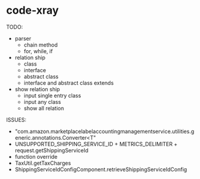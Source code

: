 # code-xray
TODO: 

* parser
    * chain method
    * for, while, if
* relation ship
    * class
    * interface
    * abstract class
    * interface and abstract class extends
* show relation ship
    * input single entry class
    * input any class
    * show all relation



ISSUES:
* "com.amazon.marketplacelabelaccountingmanagementservice.utilities.generic.annotations.Converter<T"
* UNSUPPORTED_SHIPPING_SERVICE_ID + METRICS_DELIMITER + request.getShippingServiceId
* function override
* TaxUtil.getTaxCharges
* ShippingServiceIdConfigComponent.retrieveShippingServiceIdConfig